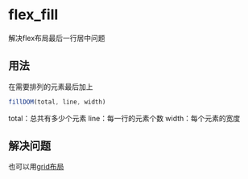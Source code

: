 # flex_fill
解决flex布局最后一行居中问题

## 用法
在需要排列的元素最后加上
```js
fillDOM(total, line, width)
```
total：总共有多少个元素
line：每一行的元素个数
width：每个元素的宽度

## 解决问题

也可以用<a href="https://www.jianshu.com/p/3762f214cd6f" target="_blank">grid布局</a>



